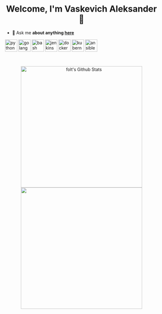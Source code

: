 <h1 align="center"> Welcome, I'm Vaskevich Aleksander 👋 </h1>

- 💬 Ask me **about anything [here](https://github.com/folt/folt/issues)**

<p align="left"><img src="https://www.vectorlogo.zone/logos/python/python-icon.svg" alt="python" width="40" height="40"/> <img src="https://www.vectorlogo.zone/logos/golang/golang-icon.svg" alt="golang" width="40" height="40"/> <img src="https://www.vectorlogo.zone/logos/gnu_bash/gnu_bash-icon.svg" alt="bash" width="40" height="40"/> <img src="https://www.vectorlogo.zone/logos/jenkins/jenkins-icon.svg" alt="jenkins" width="40" height="40"/> <img src="https://www.vectorlogo.zone/logos/docker/docker-icon.svg" alt="docker" width="40" height="40"/> <img src="https://www.vectorlogo.zone/logos/kubernetes/kubernetes-icon.svg" alt="kubernetes" width="40" height="40"/> <img src="https://www.vectorlogo.zone/logos/ansible/ansible-icon.svg" alt="ansible" width="40" height="40"/></p>

<br />

<p align = "center">
  <img alt="folt's Github Stats" src="https://github-readme-stats.vercel.app/api?username=folt&show_icons=true&hide_border=true" width=400 />
  <img src="https://github-readme-streak-stats.herokuapp.com?user=folt&hide_border=true" width=400>
</p>
